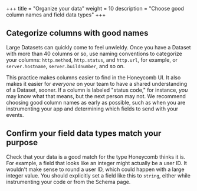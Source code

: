 +++
title = "Organize your data"
weight = 10
description = "Choose good column names and field data types"
+++

## Categorize columns with good names

Large Datasets can quickly come to feel unwieldy. Once you have a Dataset with more than 40 columns or so, use naming conventions to categorize your columns: `http.method`, `http.status`, and `http.url`, for example, or `server.hostname`,
`server.buildnumber`, and so on.

This practice makes columns easier to find in the Honeycomb UI. It also makes it easier for *everyone* on your team to have a shared understanding of a Dataset, sooner. If a column is labeled "status code," for instance, *you* may know what that means, but the next person may not. We recommend choosing good column names as early as possible, such as when you are instrumenting your app and
determining which fields to send with your events.

## Confirm your field data types match your purpose

Check that your data is a good match for the type Honeycomb thinks it is. For example, a field that looks like an integer might actually be a user ID. It wouldn't make sense to round a user ID, which could happen with a large integer value. You should explicitly set a field like this to `string`, either while instrumenting your code or from the Schema page.
